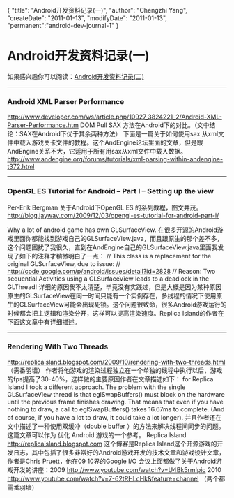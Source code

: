 {
    "title": "Android开发资料记录(一)",
    "author": "Chengzhi Yang",
    "createDate": "2011-01-13",
    "modifyDate": "2011-01-13",
    "permanent":"android-dev-journal-1"
}

# Android开发资料记录(一)

如果感兴趣你可以阅读：[Android开发资料记录(二)](./android-dev-journal-2.html)

---
### Android XML Parser Performance

http://www.developer.com/ws/article.php/10927_3824221_2/Android-XML-Parser-Performance.htm
DOM Pull SAX 方法在Android下的对比。（文中结论：SAX在Android下优于其余两种方法）
下面是一篇关于如何使用sax 从xml文件中载入游戏关卡文件的教程。这个AndEngine论坛里面的文章，但是跟AndEngine关系不大，它适用于所有用sax从xml文件中载入数据。
http://www.andengine.org/forums/tutorials/xml-parsing-within-andengine-t372.html

---

### OpenGL ES Tutorial for Android – Part I – Setting up the view

Per-Erik Bergman 关于Android下OpenGL ES 的系列教程，图文并茂。
http://blog.jayway.com/2009/12/03/opengl-es-tutorial-for-android-part-i/

Why a lot of android game  has own GLSurfaceView.
在很多开源的Android游戏里面你都能找到游戏自己的GLSurfaceView.java，而且跟原生的那个差不多，这个问题困扰了我很久，直到在AndEngine自己的GLSurfaceView.java里面我发现了如下的注释才稍微明白了一点：
// This class is a replacement for the original GLSurfaceView, due to issue:
// http://code.google.com/p/android/issues/detail?id=2828
// Reason: Two sequential Activities using a GLSurfaceView leads to a deadlock in the GLThread!
详细的原因我不太清楚，毕竟没有实践过，但是大概是因为某种原因原生的GLSurfaceView在同一时间只能有一个实例存在，多线程的情况下使用原生的GLSurfaceView可能会出现死锁。这个问题很致命，很多Android游戏运行的时候都会把主逻辑和渲染分开，这样可以提高渲染速度。Replica Island的作者在下面这文章中有详细描述。

---

### Rendering With Two Threads

http://replicaisland.blogspot.com/2009/10/rendering-with-two-threads.html  （需番羽墙）
作者将他游戏的渲染过程独立在一个单独的线程中执行以后，游戏的fps提高了30-40%，这样做的主要原因作者在文章描述如下：
for Replica Island I took a different approach. The problem with the single GLSurfaceView thread is that eglSwapBuffers() must block on the hardware until the previous frame finishes drawing. That means that even if you have nothing to draw, a call to eglSwapBuffers() takes 16.67ms to complete. (And of course, if you have a lot to draw, it could take a lot longer).
并且作者还在文中描述了一种使用双缓冲（double buffer ）的方法来解决线程间同步的问题。
这篇文章可以作为 优化 Android 游戏的一个参考。
Replica Island
http://replicaisland.blogspot.com
这个博客是Replica Island这个开源游戏的开发日志，其中包括了很多非常好的Android游戏开发的技术文章和游戏设计文章，作者是Chris Pruett，他在09 10界的Google I/O 会议上面都做了关于Android游戏开发的讲座：2009 http://www.youtube.com/watch?v=U4Bk5rmIpic  2010 http://www.youtube.com/watch?v=7-62tRHLcHk&feature=channel  （两个都需番羽墙）
